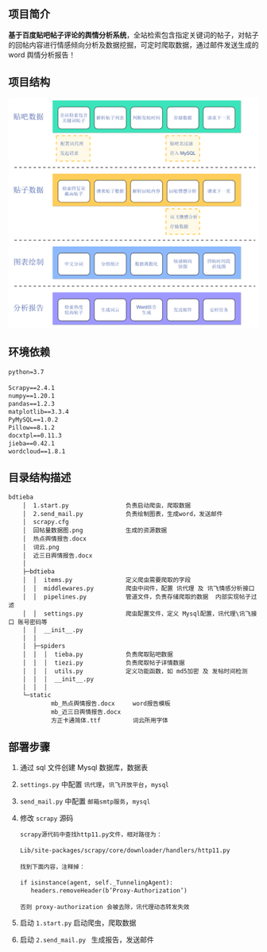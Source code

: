 ## 项目简介

**基于百度贴吧帖子评论的舆情分析系统**，全站检索包含指定关键词的帖子，对帖子的回帖内容进行情感倾向分析及数据挖掘，可定时爬取数据，通过邮件发送生成的 word 舆情分析报告！



## 项目结构

![项目结构][项目结构]



## 环境依赖

```
python=3.7

Scrapy==2.4.1
numpy==1.20.1
pandas==1.2.3
matplotlib==3.3.4
PyMySQL==1.0.2
Pillow==8.1.2
docxtpl==0.11.3
jieba==0.42.1
wordcloud==1.8.1
```



## 目录结构描述

```
bdtieba
    │  1.start.py                负责启动爬虫，爬取数据
    │  2.send_mail.py            负责绘制图表，生成word，发送邮件
    │  scrapy.cfg
    │  回帖量数据图.png            生成的资源数据
    │  热点舆情报告.docx
    │  词云.png
    │  近三日舆情报告.docx
    │
    ├─bdtieba
    │  │  items.py               定义爬虫需要爬取的字段
    │  │  middlewares.py         爬虫中间件，配置 讯代理 及 讯飞情感分析接口
    │  │  pipelines.py           管道文件，负责存储爬取的数据  内部实现帖子过滤
    │  │  settings.py            爬虫配置文件，定义 Mysql配置，讯代理\讯飞接口 账号密码等
    │  │  __init__.py
    │  │
    │  ├─spiders
    │  │  │  tieba.py            负责爬取贴吧数据
    │  │  │  tiezi.py            负责爬取帖子详情数据
    │  │  │  utils.py            定义功能函数，如 md5加密 及 发帖时间检测
    │  │  │  __init__.py
    │  │  │
    └─static
            mb_热点舆情报告.docx     word报告模板
            mb_近三日舆情报告.docx
            方正卡通简体.ttf         词云所用字体
```




## 部署步骤

1. 通过 sql 文件创建 Mysql 数据库，数据表
2.  `settings.py` 中配置 `讯代理`，`讯飞开放平台`，`mysql`
3. `send_mail.py` 中配置 `邮箱smtp服务`，`mysql`

4. 修改 `scrapy` 源码

   ```
   scrapy源代码中查找http11.py文件，相对路径为：
   
   Lib/site-packages/scrapy/core/downloader/handlers/http11.py
   
   找到下面内容，注释掉：
   
   if isinstance(agent, self._TunnelingAgent):
      headers.removeHeader(b’Proxy-Authorization’)
      
   否则 proxy-authorization 会被去除，讯代理动态转发失效
   ```

5. 启动 `1.start.py` 启动爬虫，爬取数据

6. 启动 `2.send_mail.py ` 生成报告，发送邮件






[项目结构]: ./项目结构.png

